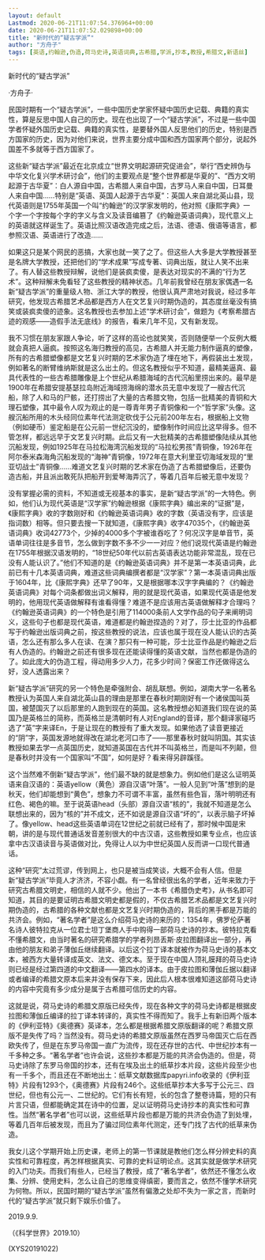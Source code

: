 ```yaml
---
layout: default
Lastmod: 2020-06-21T11:07:54.376964+00:00
date: 2020-06-21T11:07:52.029898+00:00
title: "新时代的“疑古学派”"
author: "方舟子"
tags: [英语,约翰逊,伪造,荷马史诗,英语词典,古希腊,学派,抄本,教授,希腊文,新语丝]
---
```


新时代的“疑古学派”

·方舟子·

民国时期有一个“疑古学派”，一些中国历史学家怀疑中国历史记载、典籍的真实性，算是反思中国人自己的历史。现在也出现了一个“疑古学派”，不过是一些中国学者怀疑外国历史记载、典籍的真实性，是要替外国人反思他们的历史，特别是西方国家的历史，因为对他们来说，世界主要分成中国和西方国家两个部分，说起外国差不多就等于西方国家了。

这些新“疑古学派”最近在北京成立“世界文明起源研究促进会”，举行“西史辨伪与中华文化复兴学术研讨会”，他们的主要观点是“整个世界都是华夏的”、“西方文明起源于古华夏”：白人源自中国，古希腊人来自中国，古罗马人来自中国，日耳曼人来自中国……特别是“英语、英国人起源于古华夏”：英国人来自湖北英山县，现代英语则是1755年英国一个叫“约翰逊”的汉学家发明的，他对照《康熙字典》一个字一个字按每个字的字义与含义及读音编篡了《约翰逊英语词典》，现代意义上的英语就这样诞生了。英语比照汉语改造完成之后，法语、德语、俄语等语言，都参照汉语、英语进行了改造……

如果这只是某个网民的恶搞，大家也就一笑了之了。但这些人大多是大学教授甚至是名牌大学教授，还把他们的“学术成果”写成专著、词典出版，就让人笑不出来了。有人替这些教授辩解，说他们是装疯卖傻，是表达对现实的不满的“行为艺术”。这种辩解未免看轻了这些教授的精神状态。几年前我曾经在朋友家偶遇一名新“疑古学派”的重量级人物、浙江大学的教授，他很认真严肃地对我说，经过多年研究，他发现古希腊艺术品都是西方人在文艺复兴时期伪造的，其态度丝毫没有搞笑或装疯卖傻的迹象。这名教授也去参加上述“学术研讨会”，做题为《考察希腊古迹的观感——造假手法无底线》的报告，看来几年不见，又有新发现。

我不习惯在朋友家跟人争论，听了这样的高论也就笑笑，否则随便举一个反例大概就会真把人逼疯。按照这名海归教授的高见，古希腊人并无能力制作逼真的塑像，所有的古希腊塑像都是文艺复兴时期的艺术家伪造了埋在地下，再假装出土发现，例如著名的断臂维纳斯就是这么出土的。但这名教授似乎不知道，最精美逼真、最具代表性的一些古希腊雕像是上个世纪从希腊海域的古代沉船里捞出来的。最早是1900年在希腊安提基瑟拉岛附近海域捞海绵的潜水员无意中发现了一艘古代沉船，除了人和马的尸骸，还打捞出了大量的古希腊文物，包括一批精美的青铜和大理石塑像，其中最令人叹为观止的是一尊青年男子青铜像和一个“哲学家”头像。这艘沉船所用的木头经同位素年代法测定砍伐于公元前200年左右，根据船上文物（例如硬币）鉴定船是在公元前一世纪沉没的，塑像制作时间应比这早得多。但不管怎样，都远远早于文艺复兴时期。此后又有一大批精美的古希腊塑像陆续从其他沉船发现，例如1925年在马拉松海湾沉船发现的“马拉松男孩”青铜像，1926年在阿尔泰米森海角沉船发现的“海神”青铜像，1972年在意大利里亚切海域发现的“里亚切战士”青铜像……难道文艺复兴时期的艺术家在伪造了古希腊塑像后，还要伪造古船，并且派出敢死队把船开到爱琴海弄沉了，等着几百年后被无意中发现？

没有掌握必需的资料，不知道或无视基本的事实，是新“疑古学派”的一大特色。例如，他们认为现代英语是“汉学家”约翰逊根据《康熙字典》编出来的“证据”是，《康熙字典》收的字数刚好和《约翰逊英语词典》收的字数（英语没有字，应该是指词数）相等。但只要去搜一下就知道，《康熙字典》收字47035个，《约翰逊英语词典》收词42773个，少掉的4000多个字被谁吞吃了？何况汉字是单音节，英语单词往往是多音节，怎么做到字数不多不少一一对应？他们说现代英语是约翰逊在1755年根据汉语发明的，“18世纪50年代以前古英语表达功能非常混乱，现在已没有人能认识了。”他们不知道的是《约翰逊英语词典》并不是第一本英语词典，此前已有十几本英语词典，难道这些词典编撰者都是“汉学家”？第一本英语词典出版于1604年，比《康熙字典》还早了90年，又是根据哪本汉字字典编的？《约翰逊英语词典》对每个词条都做出词义解释，用的就是现代英语，如果现代英语是他发明的，他用现代英语做解释有谁看得懂？难道不是应该用古英语做解释才合理吗？《约翰逊英语词典》的一个特色是引用了114000条前人文学作品的句子来阐明词义，这些句子也都是现代英语，难道都是约翰逊捏造的？对了，莎士比亚的作品都写于约翰逊出版词典之前，按这些教授的说法，应该也属于现在没人能认识的古英语，怎么还有那么多人在读、在演？那只有一种可能，莎士比亚作品是约翰逊之后有人伪造的。约翰逊之前还有很多现在还能读得懂的英语文献，当然也都是伪造的了。如此庞大的伪造工程，得动用多少人力，花多少时间？保密工作还做得这么好，没人透露出来？

新“疑古学派”研究的另一个特色是牵强附会、胡乱联想。例如，湖南大学一名著名教授认为英国人来自湖北英山县的理由是那里在春秋时期刚好有一个诸侯国叫英国，被楚国灭了以后那里的人跑到现在的英国。这名教授想必知道我们现在说的英国乃是英格兰的简称，而英格兰是清朝时有人对England的音译，那个翻译家碰巧选了“英”字来译En，于是让现在的教授有了重大发现。如果他选了读音更接近的“阴”字，英国发源地就得改在湖北老河口市了——那里春秋时就叫阴国。其实该教授如果去学一点英国历史，就知道英国在古代并不叫英格兰，而是叫不列颠，但是春秋时并没有一个国家叫“不国”，如何是好？看来得另辟蹊径。

这个当然难不倒新“疑古学派”，他们最不缺的就是想象力。例如他们是这么证明英语来自汉语的：英语yellow（黄色）源自汉语“叶落”。一般人见到“叶落”想到的是秋天，他们却能想到“黄色”，想象力不可谓不丰富，虽然有些色盲，落叶明明还有红色、褐色的嘛。至于说英语head（头部）源自汉语“核的”，我就不知道是怎么联想出来的，因为“核的”并不成文，还不如说是源自汉语“坏的”，以表示脑子坏掉了。像yellow、head这些英语单词在12世纪之前就已经有了，那时候中国是宋朝，讲的是与现代普通话发音差别很大的中古汉语，这些教授如果专业点，也应该拿中古汉语读音与英语做对比，免得让人以为中世纪英国人反而讲一口现代普通话。

这种“研究”太过荒谬，传到网上，也只是被当成笑谈，大概不会有人信。但是新“疑古学派”毕竟人才济济，不容小觑。有一名曾经很出名的学者，近年来致力于研究古希腊文明史，相信的人就不少。他出了一本书《希腊伪史考》，从书名即可知道，其目的是要证明古希腊文明史都是假的，不仅古希腊艺术品都是文艺复兴时期伪造的，古希腊的各种文献也都是文艺复兴时期伪造的，背后的黑手都是万能的共济会。例如，“著名学者”是这么介绍荷马史诗的来历的：1354年，佛罗伦萨著名诗人彼特拉克从一位君士坦丁堡商人手中购得一部荷马史诗的抄本。彼特拉克看不懂希腊文，由当时著名的研究希腊学的学者列昂丢斯·皮拉图翻译出一部分，再由他的朋友和弟子薄伽丘继续翻译。以后这个拉丁译本就被作为荷马史诗的基本文本，被西方大量转译成英文、法文、德文本。至于现在中国人顶礼膜拜的荷马史诗则已经是经过第四道的中文翻译——第四水的译本。由于皮拉图和薄伽丘据以翻译或者编译的希腊文原本后来并没有保存下来，因此后人根本很难知道这部荷马史诗的内容中究竟有多少成分是属于古希腊可信历史的内容。

这就是说，荷马史诗的希腊文原版已经失传，现在各种文字的荷马史诗都是根据皮拉图和薄伽丘编译的拉丁译本转译的，真实性不得而知了。我手上有新旧两个版本的《伊利亚特》《奥德赛》英译本，怎么都是根据希腊文原版翻译的呢？希腊文原版不是失传了吗？当然没有。荷马史诗的希腊文原版虽然在西罗马帝国灭亡后在西欧失传了，但是在东罗马帝国一直广为流传，现在还存世的古代、中世纪抄本有一千多种之多。“著名学者”也许会说，这些抄本都是万能的共济会伪造的。但是，荷马史诗除了东罗马帝国的抄本，还有在埃及出土的纸草抄本片段，这些片段至少也有一千多个，而且还在不断地出土：纸草文献数据库papyri.info收录的《伊利亚特》片段有1293个，《奥德赛》片段有246个。这些纸草抄本大多写于公元三、四世纪，但也有公元一、二世纪的。它们有长有短，长的包含了整卷诗篇，短的只有片言只语，但都能确定其在诗中的位置，足以证明荷马史诗抄本的真实性和可靠性。当然“著名学者”也可以说，这些纸草片段也都是万能的共济会伪造了到处埋，等着几百年后被发现，而且为了骗过同位素年代测定，还专门找了古代的纸草来伪造。

我女儿这个学期开始上历史课，老师上的第一节课就是教他们怎么样分辨史料的真实性和可靠程度，再怎样根据真实、可靠的史料证明论点。这其实就是做学术研究的入门功夫。而我们有些人，已经当了教授，成了“著名学者”，依然还不懂怎么收集、分辨、使用史料，怎么让自己的思维变得缜密，要而言之，依然不懂学术研究为何物。所以，民国时期的“疑古学派”虽然有偏激之处却不失为一家之言，而新时代的“疑古学派”就只剩下娱乐价值了。

2019.9.9.

（《科学世界》2019.10）

(XYS20191022)

